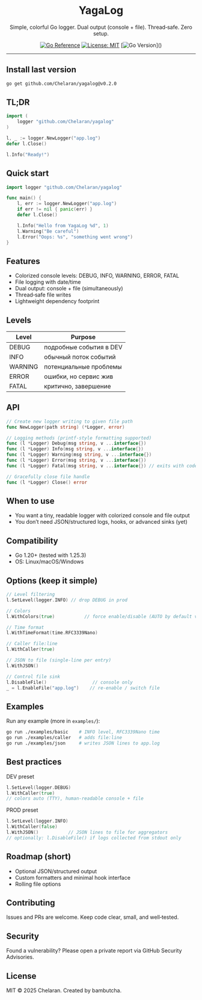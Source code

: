 <div align="center">

# YagaLog

Simple, colorful Go logger. Dual output (console + file). Thread‑safe. Zero setup.

[![Go Reference](https://pkg.go.dev/badge/github.com/Chelaran/yagalog.svg)](https://pkg.go.dev/github.com/Chelaran/yagalog)
[![License: MIT](https://img.shields.io/badge/License-MIT-green.svg)](LICENSE)
[![Go Version](https://img.shields.io/badge/Go-1.20+%20(1.25.3%20tested)-00ADD8?logo=go)]()

</div>

---

## Install last version

```bash
go get github.com/Chelaran/yagalog@v0.2.0
```

## TL;DR

```go
import (
    logger "github.com/Chelaran/yagalog"
)

l, _ := logger.NewLogger("app.log")
defer l.Close()

l.Info("Ready!")
```

## Quick start

```go
import logger "github.com/Chelaran/yagalog"

func main() {
    l, err := logger.NewLogger("app.log")
    if err != nil { panic(err) }
    defer l.Close()

    l.Info("Hello from YagaLog %d", 1)
    l.Warning("Be careful")
    l.Error("Oops: %s", "something went wrong")
}
```

## Features
- Colorized console levels: DEBUG, INFO, WARNING, ERROR, FATAL
- File logging with date/time
- Dual output: console + file (simultaneously)
- Thread‑safe file writes
- Lightweight dependency footprint

## Levels

| Level   | Purpose                  |
|-------- |--------------------------|
| DEBUG   | подробные события в DEV  |
| INFO    | обычный поток событий    |
| WARNING | потенциальные проблемы   |
| ERROR   | ошибки, но сервис жив    |
| FATAL   | критично, завершение     |

## API
```go
// Create new logger writing to given file path
func NewLogger(path string) (*Logger, error)

// Logging methods (printf‑style formatting supported)
func (l *Logger) Debug(msg string, v ...interface{})
func (l *Logger) Info(msg string, v ...interface{})
func (l *Logger) Warning(msg string, v ...interface{})
func (l *Logger) Error(msg string, v ...interface{})
func (l *Logger) Fatal(msg string, v ...interface{}) // exits with code 1

// Gracefully close file handle
func (l *Logger) Close() error
```

## When to use
- You want a tiny, readable logger with colorized console and file output
- You don’t need JSON/structured logs, hooks, or advanced sinks (yet)

## Compatibility
- Go 1.20+ (tested with 1.25.3)
- OS: Linux/macOS/Windows

## Options (keep it simple)

```go
// Level filtering
l.SetLevel(logger.INFO) // drop DEBUG in prod

// Colors
l.WithColors(true)           // force enable/disable (AUTO by default via TTY/NO_COLOR)

// Time format
l.WithTimeFormat(time.RFC3339Nano)

// Caller file:line
l.WithCaller(true)

// JSON to file (single-line per entry)
l.WithJSON()

// Control file sink
l.DisableFile()                 // console only
_ = l.EnableFile("app.log")    // re-enable / switch file
```

## Examples
Run any example (more in `examples/`):
```bash
go run ./examples/basic    # INFO level, RFC3339Nano time
go run ./examples/caller   # adds file:line
go run ./examples/json     # writes JSON lines to app.log
```

## Best practices

DEV preset
```go
l.SetLevel(logger.DEBUG)
l.WithCaller(true)
// colors auto (TTY), human‑readable console + file
```

PROD preset
```go
l.SetLevel(logger.INFO)
l.WithCaller(false)
l.WithJSON()           // JSON lines to file for aggregators
// optionally: l.DisableFile() if logs collected from stdout only
```

## Roadmap (short)
- Optional JSON/structured output
- Custom formatters and minimal hook interface
- Rolling file options

## Contributing
Issues and PRs are welcome. Keep code clear, small, and well‑tested.

## Security
Found a vulnerability? Please open a private report via GitHub Security Advisories.

## License
MIT © 2025 Chelaran. Created by bambutcha.
